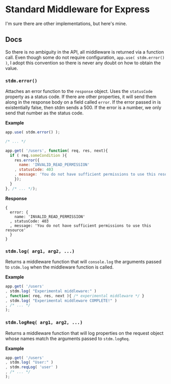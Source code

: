 # Standard Middleware for Express

I'm sure there are other implementations, but here's mine.

## Docs

So there is no ambiguity in the API, all middleware is returned via a function call. Even though some do not require configuration, ```app.use( stdm.error() )```, I adopt this convention so there is never any doubt on how to obtain the value.

### ```stdm.error()```

Attaches an error function to the ```response``` object. Uses the ```statusCode``` property as a status code. If there are other properties, it will send them along in the response body on a field called ```error```. If the error passed in is existentially false, then stdm sends a 500. If the error is a number, we only send that number as the status code.

__Example__

```javascript
app.use( stdm.error() );

/* ... */

app.get( '/users', function( req, res, next){
  if ( req.someCondition ){
    res.error({
      name: 'INVALID_READ_PERMISSION'
    , statusCode: 403
    , message: 'You do not have sufficient permissions to use this resource'
    });
  }
}, /* ... */);
```

__Response__

```
{
  error: {
    name: 'INVALID_READ_PERMISSION'
  , statusCode: 403
  , message: 'You do not have sufficient permissions to use this resource'
  }
}
```

### ```stdm.log( arg1, arg2, ...)```

Returns a middleware function that will ```console.log``` the arguments passed to ```stdm.log``` when the middleware function is called.

__Example__

```javascript
app.get( '/users'
, stdm.log( "Experimental middleware:" )
, function( req, res, next ){ /* experimental middleware */ }
, stdm.log( "Experimental middleware COMPLETE!" )
, /* ... */
);
```

### ```stdm.logReq( arg1, arg2, ...)```

Returns a middleware function that will log properties on the request object whose names match the arguments passed to ```stdm.logReq```.  

__Example__

```javascript
app.get( '/users'
, stdm.log( "User:" )
, stdm.reqLog( 'user' )
, /* ... */
);
```